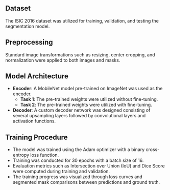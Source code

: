 ## Dataset
The ISIC 2016 dataset was utilized for training, validation, and testing the segmentation model.

## Preprocessing
Standard image transformations such as resizing, center cropping, and normalization were applied to both images and masks.

## Model Architecture
- **Encoder**: A MobileNet model pre-trained on ImageNet was used as the encoder.
  - **Task 1**: The pre-trained weights were utilized without fine-tuning.
  - **Task 2**: The pre-trained weights were utilized with fine-tuning.
- **Decoder**: A custom decoder network was designed consisting of several upsampling layers followed by convolutional layers and activation functions.

## Training Procedure
- The model was trained using the Adam optimizer with a binary cross-entropy loss function.
- Training was conducted for 30 epochs with a batch size of 16.
- Evaluation metrics such as Intersection over Union (IoU) and Dice Score were computed during training and validation.
- The training progress was visualized through loss curves and segmented mask comparisons between predictions and ground truth.
